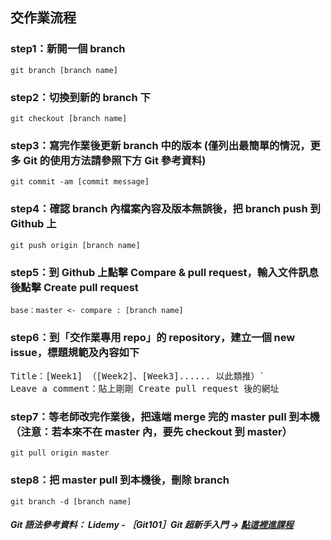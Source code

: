 ## 交作業流程
### step1：新開一個 branch
`git branch [branch name]`

### step2：切換到新的 branch 下
`git checkout [branch name]`

### step3：寫完作業後更新 branch 中的版本 (僅列出最簡單的情況，更多 Git 的使用方法請參照下方 Git 參考資料)
`git commit -am [commit message]`

### step4：確認 branch 內檔案內容及版本無誤後，把 branch push 到 Github 上
`git push origin [branch name]`

### step5：到 Github 上點擊 Compare & pull request，輸入文件訊息後點擊 Create pull request
`base：master <- compare : [branch name]`

### step6：到「交作業專用 repo」的 repository，建立一個 new issue，標題規範及內容如下
<pre>
Title：[Week1] （[Week2]、[Week3]...... 以此類推）`
Leave a comment：貼上剛剛 Create pull request 後的網址</pre>

### step7：等老師改完作業後，把遠端 merge 完的 master pull 到本機（注意：若本來不在 master 內，要先 checkout 到 master）
`git pull origin master`

### step8：把 master pull 到本機後，刪除 branch
`git branch -d [branch name]`

##### Git 語法參考資料： Lidemy - ［Git101］Git 超新手入門 -> [點這裡進課程](https://www.lidemy.com/courses/enrolled/379441)